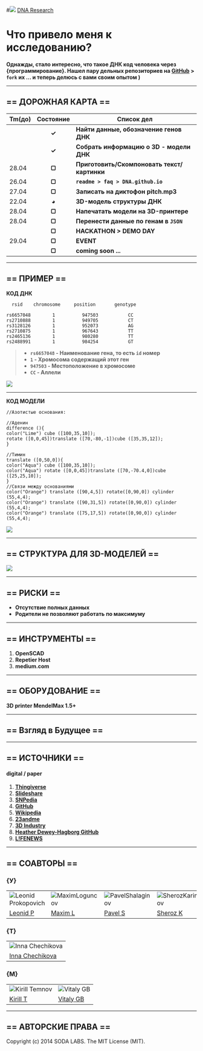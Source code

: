 #![](https://avatars3.githubusercontent.com/u/4658189?s=30) [ DNA Research](https://github.com/soda-io/DNA/)


# Что привело меня к исследованию? 

**Однажды, стало интересно, что такое ДНК код человека через {программирование}. 
Нашел пару дельных репозиториев на [GitHub](https://github.com) > `fork` их ... и теперь делюсь с вами своим опытом )**

***

## == ДОРОЖНАЯ КАРТА ==

|Tm(до)         | Состояние    |  Список дел                            |
|:--------------|:------------:|----------------------------------------|
|               |  **✓**       |**Найти данные, обозначение генов ДНК** |
|               |  **✓**       |**Собрать информацию о 3D - модели ДНК**|
|      28.04    |  **▢**       |**Приготовить/Скомпоновать текст/картинки**|
|      26.04    |  **▢**       |**`readme > faq > DNA.github.io`**      |
|      27.04    |  **▢**       |**Записать на диктофон pitch.mp3**      |
|      22.04    |  **◕**       |**3D-модель структуры ДНК**             | 
|      28.04    |  **▢**       |**Напечатать модели на 3D-принтере**    |
|      28.04    |  **▢**       |**Перенести данные по генам в `JSON`**  |
|	              |  **▢**       |**HACKATHON > DEMO DAY**                |
|      29.04    |  **▢**       |**EVENT**                               |
|               |  **▢**       |**coming soon ...**                     |

***

## == ПРИМЕР ==

**КОД ДНК**

```
  rsid    chromosome     position       genotype      
  
rs6657048	     1	        947503	         CC
rs2710888	     1	        949705	         CT
rs3128126	     1	        952073	         AG
rs2710875	     1	        967643	         TT
rs2465136	     1	        980280	         TT
rs2488991	     1	        984254	         GT
```

>* **`rs6657048` - Наименование гена, то есть `id` номер**
>* **`1` - Хромосома содержащий этот ген**
>* **`947503` -  Местоположение в хромосоме**
>* **`CC` - Аллели**

![](https://github.com/soda-io/DNA/blob/master/Img/3D/manu.jpg?raw=true)

***

**КОД МОДЕЛИ** 

```
//Азотистые основания:

//Аденин
difference (){
color("Lime") cube ([100,35,10]);
rotate ([0,0,45])translate ([70,-80,-1])cube ([35,35,12]);
}

//Тимин
translate ([0,50,0]){
color("Aqua") cube ([100,35,10]);
color("Aqua") rotate ([0,0,45])translate ([70,-70.4,0])cube ([25,25,10]);
}
//Связи между основаниями
color("Orange") translate ([90,4,5]) rotate([0,90,0]) cylinder (55,4,4);
color("Orange") translate ([90,31,5]) rotate([0,90,0]) cylinder (55,4,4);
color("Orange") translate ([75,17,5]) rotate([0,90,0]) cylinder (55,4,4);
```

![](https://github.com/soda-io/DNA.research/blob/master/Img/3D/Adenin__Timin.png?raw=true)

***

## == CТРУКТУРА ДЛЯ 3D-МОДЕЛЕЙ ==

![](https://github.com/soda-io/DNA.research/blob/master/Img/docs/dna4.jpg?raw=true)


***

## == РИСКИ ==

* **Отсутствие полных данных**
* **Родители не позволяют работать по максимуму**
***

## == ИНСТРУМЕНТЫ ==
 1. **OpenSCAD**
 2. **Repetier Host**
 3. **medium.com**

***

## == ОБОРУДОВАНИЕ ==
**3D printer MendelMax 1.5+**

***

## == Взгляд в Будущее ==

***

## == ИСТОЧНИКИ ==
 
####  digital / paper
 
 1. **[Thingiverse](http://www.thingiverse.com/thing:298475/#files)**
 1. **[Slideshare](http://www.slideshare.net/sheriakosh/ss-33235731)**
 1. **[SNPedia](www.snpedia.com)**
 1. **[GitHub](https://github.com)**
 1. **[Wikipedia](http://ru.wikipedia.org/wiki/%D0%94%D0%B5%D0%B7%D0%BE%D0%BA%D1%81%D0%B8%D1%80%D0%B8%D0%B1%D0%BE%D0%BD%D1%83%D0%BA%D0%BB%D0%B5%D0%B8%D0%BD%D0%BE%D0%B2%D0%B0%D1%8F_%D0%BA%D0%B8%D1%81%D0%BB%D0%BE%D1%82%D0%B0)**
 1. **[23andme](www.23andme.com)**
 1. **[3D Industry](http://www.3dindustry.ru/article/571/)**
 2. **[Heather Dewey-Hagborg GitHub](https://github.com/hdeweyh/strangerVisions)**
 3. **[L!FENEWS](http://lifenews.ru/news/131474)**

***

## == СОАВТОРЫ ==


### {У}

|    |    |    |    |
|----|----|----|----|
|![Leonid Prokopovich](https://avatars2.githubusercontent.com/u/6639503?s=74)|![MaximLoguncov](https://avatars2.githubusercontent.com/u/3838734?s=74)|![PavelShalaginov](https://avatars0.githubusercontent.com/u/3833771?s=74)|![SherozKarimov](https://avatars0.githubusercontent.com/u/4226210?s=74)  
| [Leonid P](https://github.com/leonidprokopovich) | [Maxim L](https://github.com/MaximLoguncov) | [Pavel S](https://github.com/PavelShalaginov)|  [Sheroz K](https://github.com/SherozKarimov)  


### {Т}

|    |  
|----|
|![Inna Chechikova](https://pbs.twimg.com/profile_images/2351222123/4hkg9tbwsz8zzztcrqkf_bigger.jpeg)|
|[Inna Chechikova](https://twitter.com/Unsa2003)|

### {M}  

|    |    | 
|----|----|
|![Kirill Temnov](https://avatars1.githubusercontent.com/u/147170?s=74) | ![Vitaly GB](https://avatars0.githubusercontent.com/u/842476?s=74) |
|[Kirill T](https://github.com/KirillTemnov) |[Vitaly GB](https://github.com/VitalyGB)

***

## == АВТОРСКИЕ ПРАВА ==

Copyright (c) 2014 SODA LABS. The MIT License (MIT).
